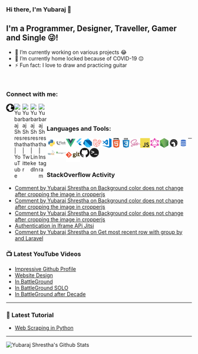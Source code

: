 ### Hi there, I'm Yubaraj 👋

## I'm a Programmer, Designer, Traveller, Gamer and Single 😜!
- 🔭 I’m currently working on various projects 😂
- 🌱 I’m currently home locked because of COVID-19 😔
- ⚡ Fun fact: I love to draw and practicing guitar

<br/>

### Connect with me:

[<img align="left" alt="Yubaraj Shrestha" width="22px" src="https://raw.githubusercontent.com/iconic/open-iconic/master/svg/globe.svg" />][website]
[<img align="left" alt="Yubaraj Shrestha | YouTube" width="22px" src="https://cdn.jsdelivr.net/npm/simple-icons@v3/icons/youtube.svg" />][youtube]
[<img align="left" alt="Yubaraj Shrestha | Twitter" width="22px" src="https://cdn.jsdelivr.net/npm/simple-icons@v3/icons/twitter.svg" />][twitter]
[<img align="left" alt="Yubaraj Shrestha | LinkedIn" width="22px" src="https://cdn.jsdelivr.net/npm/simple-icons@v3/icons/linkedin.svg" />][linkedin]
[<img align="left" alt="Yubaraj Shrestha | Instagram" width="22px" src="https://cdn.jsdelivr.net/npm/simple-icons@v3/icons/instagram.svg" />][instagram]

<br /><br />

### Languages and Tools:

<img align="left" alt="Python" height="26px" src="https://raw.githubusercontent.com/github/explore/80688e429a7d4ef2fca1e82350fe8e3517d3494d/topics/python/python.png" />
<img align="left" alt="Flask" height="26px" src="https://raw.githubusercontent.com/github/explore/80688e429a7d4ef2fca1e82350fe8e3517d3494d/topics/flask/flask.png" />
<img align="left" alt="Visual Studio Code" height="26px" src="https://raw.githubusercontent.com/github/explore/80688e429a7d4ef2fca1e82350fe8e3517d3494d/topics/vue/vue.png" />
<img align="left" alt="Flutter" height="20px" src="https://raw.githubusercontent.com/github/explore/80688e429a7d4ef2fca1e82350fe8e3517d3494d/topics/flutter/flutter.png" />
<img align="left" alt="Dart" height="26px" src="https://raw.githubusercontent.com/github/explore/80688e429a7d4ef2fca1e82350fe8e3517d3494d/topics/dart/dart.png" />
<img align="left" alt="Laravel" height="26px" src="https://raw.githubusercontent.com/github/explore/80688e429a7d4ef2fca1e82350fe8e3517d3494d/topics/laravel/laravel.png" />
<img align="left" alt="Visual Studio Code" height="26px" src="https://raw.githubusercontent.com/github/explore/80688e429a7d4ef2fca1e82350fe8e3517d3494d/topics/visual-studio-code/visual-studio-code.png" />
<img align="left" alt="HTML5" height="26px" src="https://raw.githubusercontent.com/github/explore/80688e429a7d4ef2fca1e82350fe8e3517d3494d/topics/html/html.png" />
<img align="left" alt="CSS3" height="26px" src="https://raw.githubusercontent.com/github/explore/80688e429a7d4ef2fca1e82350fe8e3517d3494d/topics/css/css.png" />
<img align="left" alt="Sass" height="26px" src="https://raw.githubusercontent.com/github/explore/80688e429a7d4ef2fca1e82350fe8e3517d3494d/topics/sass/sass.png" />
<img align="left" alt="JavaScript" height="26px" src="https://raw.githubusercontent.com/github/explore/80688e429a7d4ef2fca1e82350fe8e3517d3494d/topics/javascript/javascript.png" />
<img align="left" alt="GraphQL" height="26px" src="https://raw.githubusercontent.com/github/explore/80688e429a7d4ef2fca1e82350fe8e3517d3494d/topics/graphql/graphql.png" />
<img align="left" alt="Node.js" height="26px" src="https://raw.githubusercontent.com/github/explore/80688e429a7d4ef2fca1e82350fe8e3517d3494d/topics/nodejs/nodejs.png" />
<img align="left" alt="Deno" height="26px" src="https://raw.githubusercontent.com/github/explore/361e2821e2dea67711cde99c9c40ed357061cf27/topics/deno/deno.png" />
<img align="left" alt="SQL" height="26px" src="https://raw.githubusercontent.com/github/explore/80688e429a7d4ef2fca1e82350fe8e3517d3494d/topics/sql/sql.png" />
<img align="left" alt="MySQL" height="26px" src="https://raw.githubusercontent.com/github/explore/80688e429a7d4ef2fca1e82350fe8e3517d3494d/topics/mysql/mysql.png" />
<img align="left" alt="MongoDB" height="26px" src="https://raw.githubusercontent.com/github/explore/80688e429a7d4ef2fca1e82350fe8e3517d3494d/topics/mongodb/mongodb.png" />
<img align="left" alt="Git" height="38px" src="https://raw.githubusercontent.com/github/explore/80688e429a7d4ef2fca1e82350fe8e3517d3494d/topics/git/git.png" />
<img align="left" alt="GitHub" height="26px" src="https://raw.githubusercontent.com/github/explore/78df643247d429f6cc873026c0622819ad797942/topics/github/github.png" />
<img align="left" alt="Terminal" height="26px" src="https://raw.githubusercontent.com/github/explore/80688e429a7d4ef2fca1e82350fe8e3517d3494d/topics/terminal/terminal.png" />

---

<br /><br /><br />

### StackOverflow Activity
<!-- STACKOVERFLOW:START -->
- [Comment by Yubaraj Shrestha on Background color does not change after cropping the image in cropperjs](https://stackoverflow.com/questions/62578324/background-color-does-not-change-after-cropping-the-image-in-cropperjs)
- [Comment by Yubaraj Shrestha on Background color does not change after cropping the image in cropperjs](https://stackoverflow.com/questions/62578324/background-color-does-not-change-after-cropping-the-image-in-cropperjs)
- [Comment by Yubaraj Shrestha on Background color does not change after cropping the image in cropperjs](https://stackoverflow.com/questions/62578324/background-color-does-not-change-after-cropping-the-image-in-cropperjs)
- [Authentication in Iframe APi Jitsi](https://stackoverflow.com/questions/62578288/authentication-in-iframe-api-jitsi)
- [Comment by Yubaraj Shrestha on Get most recent row with group by and Laravel](https://stackoverflow.com/questions/43282161/get-most-recent-row-with-group-by-and-laravel/43282656#43282656)
<!-- STACKOVERFLOW:END -->

### 📺 Latest YouTube Videos
<!-- YOUTUBE:START -->
- [Impressive Github Profile](https://www.youtube.com/watch?v=0iU5tcpEDII)
- [Website Design](https://www.youtube.com/watch?v=jipEX4b9v0w)
- [In BattleGround](https://www.youtube.com/watch?v=b-IjGLlhH74)
- [In BattleGround SOLO](https://www.youtube.com/watch?v=S_ftVXg_zOc)
- [In BattleGround after Decade](https://www.youtube.com/watch?v=hMg4v4xypPY)
<!-- YOUTUBE:END -->

---

### 📕 Latest Tutorial
<!-- BLOG-POST-LIST:START -->
- [Web Scraping in Python](https://yubarajshrestha.com.np/tutorials/web-scraping-in-python)
<!-- BLOG-POST-LIST:END -->

---

<img align="left" alt="Yubaraj Shrestha's Github Stats" src="https://github-readme-stats.vercel.app/api?username=yubarajshrestha&show_icons=true&hide_border=true" />

[website]: https://yubarajshrestha.com.np
[twitter]: https://twitter.com/meyubaraj
[youtube]: https://youtube.com/YubarajShrestha_YS
[instagram]: https://instagram.com/meyubaraj
[linkedin]: https://linkedin.com/in/meyubaraj